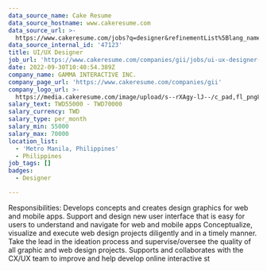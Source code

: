 ```yaml
---
data_source_name: Cake Resume
data_source_hostname: www.cakeresume.com
data_source_url: >-
  https://www.cakeresume.com/jobs?q=designer&refinementList%5Blang_name%5D%5B0%5D=English&refinementList%5Bsalary_type%5D=per_year
data_source_internal_id: '47123'
title: UI/UX Designer
job_url: 'https://www.cakeresume.com/companies/gii/jobs/ui-ux-designer-1742f7'
date: 2022-09-30T10:40:54.389Z
company_name: GAMMA INTERACTIVE INC.
company_page_url: 'https://www.cakeresume.com/companies/gii'
company_logo_url: >-
  https://media.cakeresume.com/image/upload/s--rXAgy-lJ--/c_pad,fl_png8,h_200,w_200/v1660641370/ctl3fsfrjcqe0dqkh87x.png
salary_text: TWD55000 - TWD70000
salary_currency: TWD
salary_type: per_month
salary_min: 55000
salary_max: 70000
location_list:
  - 'Metro Manila, Philippines'
  - Philippines
job_tags: []
badges:
  - Designer

---
```


Responsibilities: Develops concepts and creates design graphics for web and mobile apps. Support and design new user interface that is easy for users to understand and navigate for web and mobile apps Conceptualize, visualize and execute web design projects diligently and in a timely manner. Take the lead in the ideation process and supervise/oversee the quality of all graphic and web design projects. Supports and collaborates with the CX/UX team to improve and help develop online interactive st